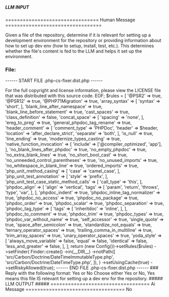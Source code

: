 ##### LLM INPUT #####
================================ Human Message =================================

Given a file of the repository, determine if it is relevant for setting up a development environment for the repository or providing information about how to set up dev env (how to setup, install, test, etc.). This determines whether the file's content is fed to the LLM and helps it set up the environment.

### File:
------ START FILE .php-cs-fixer.dist.php ------
<?php

use PhpCsFixer\Config;
use PhpCsFixer\Finder;

$header = <<<'EOF'
This file is part of the Carbon package.

(c) Brian Nesbitt <brian@nesbot.com>

For the full copyright and license information, please view the LICENSE
file that was distributed with this source code.
EOF;

$rules = [
    '@PSR2' => true,
    '@PSR12' => true,
    '@PHP71Migration' => true,
    'array_syntax' => [
        'syntax' => 'short',
    ],
    'blank_line_after_namespace' => true,
    'blank_line_before_statement' => true,
    'cast_spaces' => true,
    'class_definition' => false,
    'concat_space' => [
        'spacing' => 'none',
    ],
    'ereg_to_preg' => true,
    'general_phpdoc_tag_rename' => true,
    'header_comment' => [
        'comment_type' => 'PHPDoc',
        'header' => $header,
        'location' => 'after_declare_strict',
        'separate' => 'both',
    ],
    'is_null' => true,
    'line_ending' => true,
    'modernize_types_casting' => true,
    'native_function_invocation' => [
        'include' => ['@compiler_optimized', 'app'],
    ],
    'no_blank_lines_after_phpdoc' => true,
    'no_empty_phpdoc' => true,
    'no_extra_blank_lines' => true,
    'no_short_bool_cast' => true,
    'no_unneeded_control_parentheses' => true,
    'no_unused_imports' => true,
    'no_whitespace_in_blank_line' => true,
    'ordered_imports' => true,
    'php_unit_method_casing' => [
        'case' => 'camel_case',
    ],
    'php_unit_test_annotation' => [
        'style' => 'prefix',
    ],
    'php_unit_test_case_static_method_calls' => [
        'call_type' => 'this',
    ],
    'phpdoc_align' => [
        'align' => 'vertical',
        'tags' => [
            'param',
            'return',
            'throws',
            'type',
            'var',
        ],
    ],
    'phpdoc_indent' => true,
    'phpdoc_inline_tag_normalizer' => true,
    'phpdoc_no_access' => true,
    'phpdoc_no_package' => true,
    'phpdoc_order' => true,
    'phpdoc_scalar' => true,
    'phpdoc_separation' => true,
    'phpdoc_tag_type' => [
        'tags' => [
            'inheritdoc' => 'inline',
        ],
    ],
    'phpdoc_to_comment' => true,
    'phpdoc_trim' => true,
    'phpdoc_types' => true,
    'phpdoc_var_without_name' => true,
    'self_accessor' => true,
    'single_quote' => true,
    'space_after_semicolon' => true,
    'standardize_not_equals' => true,
    'ternary_operator_spaces' => true,
    'trailing_comma_in_multiline' => true,
    'trim_array_spaces' => true,
    'unary_operator_spaces' => true,
    'yoda_style' => [
        'always_move_variable' => false,
        'equal' => false,
        'identical' => false,
        'less_and_greater' => false,
    ],
];

return (new Config())->setRules($rules)
    ->setFinder(
        Finder::create()
            ->in(__DIR__)
            ->notPath([
                'src/Carbon/Doctrine/DateTimeImmutableType.php',
                'src/Carbon/Doctrine/DateTimeType.php',
            ]),
    )
    ->setUsingCache(true)
    ->setRiskyAllowed(true);

------ END FILE .php-cs-fixer.dist.php ------

### Reply with the following format:

<rel>Yes</rel>

or

<rel>No</rel>

Choose either Yes or No, Yes means this file IS relevant for setting up a dev env for the repository.

##### LLM OUTPUT #####
================================== Ai Message ==================================

<rel>No</rel>